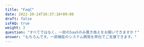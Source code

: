 ```yaml
---
title: "FaqC"
date: 2022-10-24T16:37:18+09:00
draft: false
isFAQ: true
weight: 3
question: "すべてではなく、一部のSaaSのみ置き換えをお願いできますか？"
answer: "もちろんです。一部機能のシステム開発を弊社でご支援できます。"
---
```


